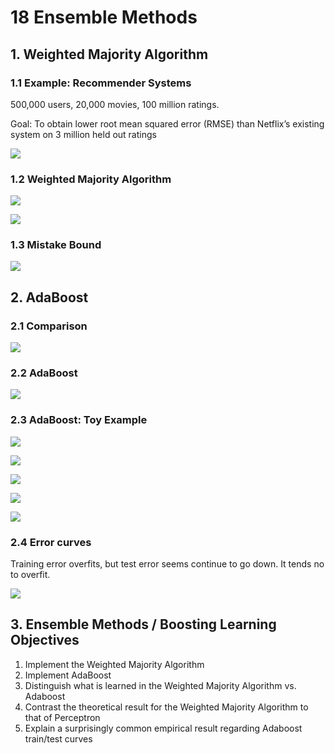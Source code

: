 # 18 Ensemble Methods

## 1. Weighted Majority Algorithm

### 1.1 Example: Recommender Systems

500,000 users, 20,000 movies, 100 million ratings.

Goal: To obtain lower root mean squared error \(RMSE\) than Netflix’s existing system on 3 million held out ratings

![](../../.gitbook/assets/image%20%28190%29.png)

### 1.2 Weighted Majority Algorithm

![](../../.gitbook/assets/image%20%28761%29.png)

![](../../.gitbook/assets/image%20%28712%29.png)

### 1.3 Mistake Bound

![](../../.gitbook/assets/image%20%28131%29.png)

## 2. AdaBoost

### 2.1 Comparison

![](../../.gitbook/assets/image%20%28368%29.png)

### 2.2 AdaBoost

![](../../.gitbook/assets/image%20%28415%29.png)

### 2.3 AdaBoost: Toy Example

![](../../.gitbook/assets/image%20%28192%29.png)

![](../../.gitbook/assets/image%20%28238%29.png)

![](../../.gitbook/assets/image%20%28730%29.png)

![](../../.gitbook/assets/image%20%28281%29.png)

![](../../.gitbook/assets/image%20%28670%29.png)

### 2.4 Error curves

Training error overfits, but test error seems continue to go down. It tends no to overfit.

![](../../.gitbook/assets/image%20%28665%29.png)

## 3. Ensemble Methods / Boosting Learning Objectives

1. Implement the Weighted Majority Algorithm
2. Implement AdaBoost
3. Distinguish what is learned in the Weighted Majority Algorithm vs. Adaboost
4. Contrast the theoretical result for the Weighted Majority Algorithm to that of Perceptron
5. Explain a surprisingly common empirical result regarding Adaboost train/test curves

